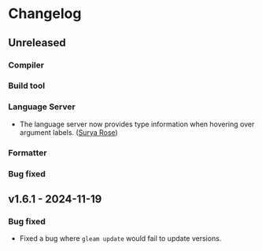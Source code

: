 # Changelog

## Unreleased

### Compiler

### Build tool

### Language Server

- The language server now provides type information when hovering over argument
  labels.
  ([Surya Rose](https://github.com/GearsDatapacks))

### Formatter

### Bug fixed

## v1.6.1 - 2024-11-19

### Bug fixed

- Fixed a bug where `gleam update` would fail to update versions.
